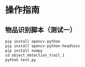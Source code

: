 # 操作指南

## 物品识别脚本（测试一）

```python 
pip install opencv-python
pip install opencv-python-headless
pip install numpy
cd object_detection_trail_1
python test.py
```

